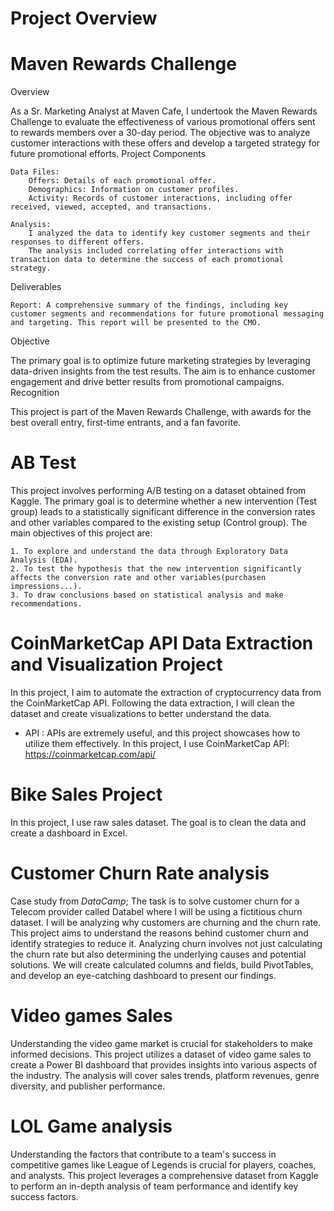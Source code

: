 # Project Overview

# Maven Rewards Challenge
Overview

As a Sr. Marketing Analyst at Maven Cafe, I undertook the Maven Rewards Challenge to evaluate the effectiveness of various promotional offers sent to rewards members over a 30-day period. The objective was to analyze customer interactions with these offers and develop a targeted strategy for future promotional efforts.
Project Components

    Data Files:
        Offers: Details of each promotional offer.
        Demographics: Information on customer profiles.
        Activity: Records of customer interactions, including offer received, viewed, accepted, and transactions.

    Analysis:
        I analyzed the data to identify key customer segments and their responses to different offers.
        The analysis included correlating offer interactions with transaction data to determine the success of each promotional strategy.

Deliverables

    Report: A comprehensive summary of the findings, including key customer segments and recommendations for future promotional messaging and targeting. This report will be presented to the CMO.

Objective

The primary goal is to optimize future marketing strategies by leveraging data-driven insights from the test results. The aim is to enhance customer engagement and drive better results from promotional campaigns.
Recognition

This project is part of the Maven Rewards Challenge, with awards for the best overall entry, first-time entrants, and a fan favorite.
# AB Test 
This project involves performing A/B testing on a dataset obtained from Kaggle. The primary goal is to determine whether a new intervention (Test group) leads to a statistically significant difference in the conversion rates and other variables compared to the existing setup (Control group).
The main objectives of this project are:

    1. To explore and understand the data through Exploratory Data Analysis (EDA).
    2. To test the hypothesis that the new intervention significantly affects the conversion rate and other variables(purchasen impressions...).
    3. To draw conclusions based on statistical analysis and make recommendations. 
# CoinMarketCap API Data Extraction and Visualization Project
In this project, I aim to automate the extraction of cryptocurrency data from the CoinMarketCap API. Following the data extraction, I will clean the dataset and create visualizations to better understand the data.
- API :
APIs are extremely useful, and this project showcases how to utilize them effectively. In this project, I use CoinMarketCap API: https://coinmarketcap.com/api/
# Bike Sales Project
In this project, I use raw sales dataset. The goal is to clean the data and create a dashboard in Excel.
# Customer Churn Rate analysis
Case study from *DataCamp*; The task is to solve customer churn for a Telecom provider called Databel where I will be using a fictitious churn dataset. I will be analyzing why customers are churning and the churn rate.
This project aims to understand the reasons behind customer churn and identify strategies to reduce it. Analyzing churn involves not just calculating the churn rate but also determining the underlying causes and potential solutions. We will create calculated columns and fields, build PivotTables, and develop an eye-catching dashboard to present our findings.
# Video games Sales
Understanding the video game market is crucial for stakeholders to make informed decisions. This project utilizes a dataset of video game sales to create a Power BI dashboard that provides insights into various aspects of the industry. The analysis will cover sales trends, platform revenues, genre diversity, and publisher performance.
# LOL Game analysis
Understanding the factors that contribute to a team's success in competitive games like League of Legends is crucial for players, coaches, and analysts. This project leverages a comprehensive dataset from Kaggle to perform an in-depth analysis of team performance and identify key success factors.
